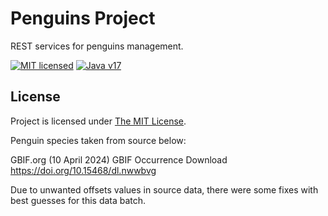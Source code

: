 # Penguins Project

REST services for penguins management.

[![MIT licensed][shield-mit]](LICENSE)
[![Java v17][shield-java]](https://openjdk.java.net/projects/jdk/17/)

## License

Project is licensed under [The MIT License](LICENSE).

Penguin species taken from source below:

GBIF.org (10 April 2024) GBIF Occurrence Download  https://doi.org/10.15468/dl.nwwbvg

Due to unwanted offsets values in source data, there were some fixes with best guesses for this data batch.


[shield-mit]: https://img.shields.io/badge/license-MIT-blue.svg
[shield-java]: https://img.shields.io/badge/Java-17-blue.svg


